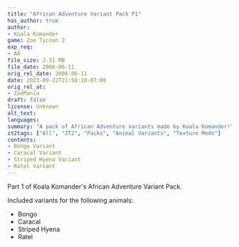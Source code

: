 ```yaml
---
title: "African Adventure Variant Pack P1"
has_author: true
author: 
- Koala Komander
game: Zoo Tycoon 2
exp_req: 
- AA
file_size: 2.31 MB
file_date: 2006-06-11
orig_rel_date: 2006-06-11
date: 2023-09-22T21:50:18-07:00
orig_rel_at: 
- ZooMania
draft: false
license: Unknown
alt_text: 
languages:
summary: "A pack of African Adventure variants made by Koala Komander!"
zt2tags: ["All", "ZT2", "Packs", "Animal Variants", "Texture Mods"]
contents:
- Bongo Variant
- Caracal Variant
- Striped Hyena Variant
- Ratel Variant
---
```


Part 1 of Koala Komander's African Adventure Variant Pack.

Included variants for the following animals:
- Bongo
- Caracal
- Striped Hyena
- Ratel